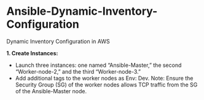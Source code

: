 # Ansible-Dynamic-Inventory-Configuration
Dynamic Inventory Configuration in AWS

**1. Create Instances:**

- Launch three instances: one named “Ansible-Master,” the second “Worker-node-2,” and the third “Worker-node-3.”
- Add additional tags to the worker nodes as Env: Dev.
  Note: Ensure the Security Group (SG) of the worker nodes allows TCP traffic from the SG of the Ansible-Master node.
